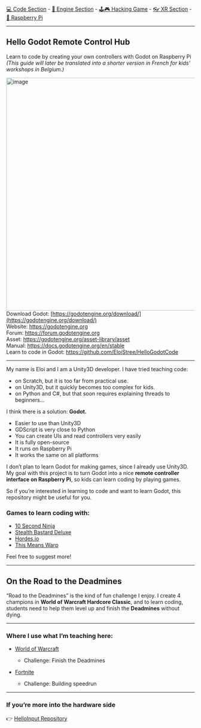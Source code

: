 [💻 Code Section](https://github.com/EloiStree/HelloGodotCode) - [🚂 Engine Section](https://github.com/EloiStree/HelloGodotEngineKeyword) - [🕹️🎮 Hacking Game](https://github.com/EloiStree/HelloGodotRemoteControlHub) - [👓 XR Section](https://github.com/EloiStree/HelloGodotXR)  - [🍓 Raspberry Pi](https://github.com/EloiStree/HelloRaspberryPi)

------------------------------


## Hello Godot Remote Control Hub

Learn to code by creating your own controllers with Godot on Raspberry Pi  
*(This guide will later be translated into a shorter version in French for kids’ workshops in Belgium.)*  

[<img width="1267" height="621" alt="image" src="https://github.com/user-attachments/assets/50063677-d892-49d2-bd49-53b814a6ecb2" />](https://godotengine.org/download/windows)
Download Godot: [https://godotengine.org/download/](https://godotengine.org/download/)  
Website: https://godotengine.org    
Forum: https://forum.godotengine.org      
Asset: https://godotengine.org/asset-library/asset    
Manual: https://docs.godotengine.org/en/stable      
Learn to code in Godot: https://github.com/EloiStree/HelloGodotCode  


-----------------------

My name is Eloi and I am a Unity3D developer.
I have tried teaching code:

* on Scratch, but it is too far from practical use.
* on Unity3D, but it quickly becomes too complex for kids.
* on Python and C#, but that soon requires explaining threads to beginners...

I think there is a solution: **Godot.**

* Easier to use than Unity3D
* GDScript is very close to Python
* You can create UIs and read controllers very easily
* It is fully open-source
* It runs on Raspberry Pi
* It works the same on all platforms

I don’t plan to learn Godot for making games, since I already use Unity3D.
My goal with this project is to turn Godot into a nice **remote controller interface on Raspberry Pi**, so kids can learn coding by playing games.

So if you’re interested in learning to code and want to learn Godot,
this repository might be useful for you.



### Games to learn coding with:

* [10 Second Ninja](https://store.steampowered.com/app/271670/10_Second_Ninja/?l=french)
* [Stealth Bastard Deluxe](https://store.steampowered.com/app/209190/Stealth_Bastard_Deluxe/)
* [Hordes.io](https://hordes.io/)
* [This Means Warp](https://store.steampowered.com/app/1269300/This_Means_Warp/)

Feel free to suggest more!

---

## On the Road to the Deadmines

“Road to the Deadmines” is the kind of fun challenge I enjoy.
I create 4 champions in **World of Warcraft Hardcore Classic**,
and to learn coding, students need to help them level up and finish the **Deadmines** without dying.

---

### Where I use what I’m teaching here:

* [World of Warcraft](https://worldofwarcraft.blizzard.com/fr-fr/)

  * Challenge: Finish the Deadmines
* [Fortnite](https://www.fortnite.com/?lang=fr)

  * Challenge: Building speedrun

---

### If you’re more into the hardware side

👉 [HelloInput Repository](https://github.com/EloiStree/HelloInput)


